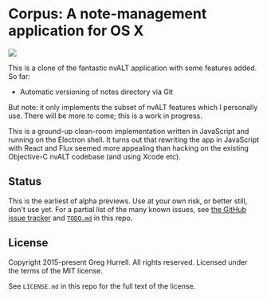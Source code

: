 # Corpus: A note-management application for OS X

![](https://raw.githubusercontent.com/wincent/corpus/media/corpus.png)

This is a clone of the fantastic nvALT application with some features added. So far:

- Automatic versioning of notes directory via Git

But note: it only implements the subset of nvALT features which I personally use. There will be more to come; this is a work in progress.

This is a ground-up clean-room implementation written in JavaScript and running on the Electron shell. It turns out that rewriting the app in JavaScript with React and Flux seemed more appealing than hacking on the existing Objective-C nvALT codebase (and using Xcode etc).

## Status

This is the earliest of alpha previews. Use at your own risk, or better still, don't use yet. For a partial list of the many known issues, see [the GitHub issue tracker](https://github.com/wincent/corpus/issues) and [`TODO.md`](https://github.com/wincent/corpus/blob/master/TODO.md) in this repo.

## License

Copyright 2015-present Greg Hurrell. All rights reserved.
Licensed under the terms of the MIT license.

See `LICENSE.md` in this repo for the full text of the license.
